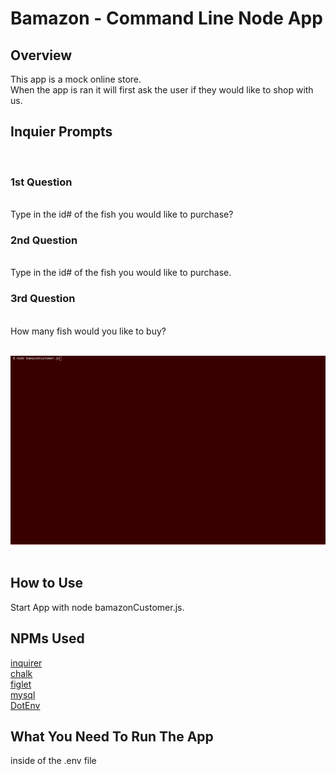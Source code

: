 # Bamazon - Command Line Node App

## Overview
This app is a mock online store. 
<br>
When the app is ran it will first ask the user if they would like to shop with us.
## Inquier Prompts
<br>

### 1st Question
<br>
Type in the id# of the fish you would like to purchase?
<br>

### 2nd Question
<br>
Type in the id# of the fish you would like to purchase.
<br>

### 3rd Question
<br>
How many fish would you like to buy?
<br>
<br>

![](bamazon.gif)
<br>
<br>
## How to Use
Start App with node bamazonCustomer.js.

## NPMs Used
[inquirer](https://www.npmjs.com/package/i) 
<br>
[chalk](https://www.npmjs.com/package/chalk) 
<br>
[figlet](https://www.npmjs.com/package/figlet) 
<br>
[mysql](https://www.npmjs.com/package/mysql)
<br>
[DotEnv](https://www.npmjs.com/package/dotenv) 
<br>

## What You Need To Run The App

inside of the .env file
